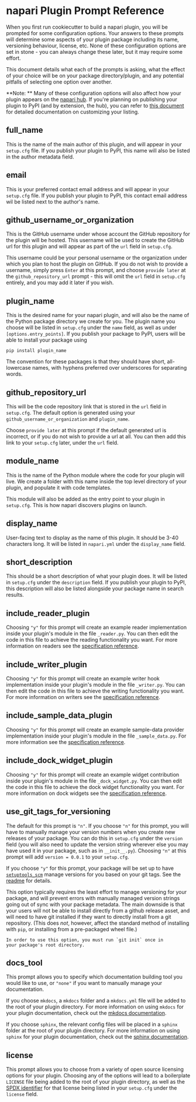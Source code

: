 # napari Plugin Prompt Reference

When you first run cookiecutter to build a napari plugin, you will be prompted
for some configuration options. Your answers to these prompts will determine
some aspects of your plugin package including its name, versioning behaviour,
license, etc. None of these configuration options are set in stone - you
can always change these later, but it may require some effort.

This document details what each of the prompts is asking, what the effect
of your choice will be on your package directory/plugin, and any potential
pitfalls of selecting one option over another.

**Note: ** Many of these configuration options will also affect how your plugin
appears on the [napari hub](https://www.napari-hub.org/). If you're planning
on publishing your plugin to PyPI (and by extension, the hub), you can refer
to [this document](https://github.com/chanzuckerberg/napari-hub/blob/main/docs/customizing-plugin-listing.md) for detailed documentation on customizing your listing.

## full_name

This is the name of the main author of this plugin, and will appear in your
`setup.cfg` file. If you publish your plugin to PyPI, this name will also be listed
in the author metadata field.

## email

This is your preferred contact email address and will appear in your `setup.cfg`
file. If you publish your plugin to PyPI, this contact email address wil be
listed next to the author's name.

## github_username_or_organization

This is the GitHub username under whose account the GitHub repository for the
plugin will be hosted. This username will be used to create the GitHub url
for this plugin and will appear as part of the `url` field in `setup.cfg`.

This username could be your personal username or the organization under which
you plan to host the plugin on GitHub. If you do not wish to provide a username,
simply press `Enter` at this prompt, and choose `provide later` at the
`github_repository_url` prompt - this will omit the `url` field in `setup.cfg`
entirely, and you may add it later if you wish.

## plugin_name

This is the desired name for your napari plugin, and will also be the name
of the Python package directory we create for you. The plugin name you choose
will be listed in `setup.cfg` under the `name` field, as well as under
`[options.entry_points]`. If you publish your package to PyPI, users will be able
to install your package using

```
pip install plugin_name
```

The convention for these packages is that they should have short, all-lowercase
names, with hyphens preferred over underscores for separating words.

## github_repository_url

This will be the code repository link that is stored in the `url` field in
`setup.cfg`. The default option is generated using your `github_username_or_organization` and `plugin_name`.

Choose `provide later` at this prompt if the default generated url is incorrect,
or if you do not wish to provide a url at all. You can then add this link to your
`setup.cfg` later, under the `url` field.

## module_name

This is the name of the Python module where the code for your plugin will live.
We create a folder with this name inside the top level directory of your plugin,
and populate it with code templates.

This module will also be added as the entry point to your plugin in `setup.cfg`.
This is how napari discovers plugins on launch.

## display_name

User-facing text to display as the name of this plugin. It should be 3-40
characters long. It will be listed in `napari.yml` under the `display_name`
field.

## short_description

This should be a short description of what your plugin does. It will be listed
in `setup.cfg` under the `description` field. If you publish your plugin to PyPI,
this description will also be listed alongside your package name in search results.

## include_reader_plugin

Choosing `"y"` for this prompt will create an example reader implementation
inside your plugin's module in the file `_reader.py`. You can then edit the code in this
file to achieve the reading functionality you want. For more information on
readers see the [specification reference][reader-spec].

## include_writer_plugin

Choosing `"y"` for this prompt will create an example writer hook
implementation inside your plugin's module in the file `_writer.py`. You can
then edit the code in this file to achieve the writing functionality you want.
For more information on writers see the [specification
reference][writer-spec].

## include_sample_data_plugin

Choosing `"y"` for this prompt will create an example sample-data provider
implementation inside your plugin's module in the file `_sample_data.py`.
For more information see the [specification reference][sample-data-spec].

## include_dock_widget_plugin

Choosing `"y"` for this prompt will create an example widget contribution
inside your plugin's module in the file `_dock_widget.py`. You can then edit
the code in this file to achieve the dock widget functionality you want. For
more information on dock widgets see the [specification
reference][widget-spec].

## use_git_tags_for_versioning

The default for this prompt is `"n"`. If you choose `"n"` for this prompt, you
will have to manually manage your version numbers when you create new releases
of your package. You can do this in `setup.cfg` under the `version` field (you
will also need to update the version string wherever else you may have used it
in your package, such as in `__init__.py`). Choosing `"n"` at this prompt will
add `version = 0.0.1` to your `setup.cfg`.

If you choose `"y"` for this prompt, your package will be set up to have
[`setuptools_scm`](https://github.com/pypa/setuptools_scm) manage versions for
you based on your git tags. See the
[readme](https://github.com/napari/cookiecutter-napari-plugin#automatic-deployment-and-version-management)
for details.

This option typically requires the least effort to manage versioning for your
package, and will prevent errors with manually managed version strings going out
of sync with your package metadata. The main downside is that your users will
not be able to install directly from a github release asset, and will need to
have git installed if they want to directly install from a git repository.
(This does _not_, however, affect the standard method of installing with `pip`, or
installing from a pre-packaged wheel file.)

```{note}
In order to use this option, you must run `git init` once in
your package's root directory.
```

## docs_tool

This prompt allows you to specify which documentation building tool
you would like to use, or `"none"` if you want to manually manage your documentation.

If you choose `mkdocs`, a `mkdocs` folder and a `mkdocs.yml` file will be added to
the root of your plugin directory. For more information on using `mkdocs` for your
plugin documentation, check out the [mkdocs documentation](https://www.mkdocs.org/).

If you choose `sphinx`, the relevant config files will be placed in a `sphinx` folder
at the root of your plugin directory. For more information on using `sphinx` for
your plugin documentation, check out the [sphinx documentation](https://www.sphinx-doc.org/).

## license

This prompt allows you to choose from a variety of open source licensing options
for your plugin. Choosing any of the options will lead to a boilerplate `LICENSE`
file being added to the root of your plugin directory, as well as the [SPDX identifier](https://spdx.org/licenses/)
for that license being listed in your `setup.cfg` under the `license` field.

[spec]: https://napari.org/plugins/stable/npe2_manifest_specification.html
[reader-spec]: https://napari.org/plugins/stable/npe2_manifest_specification.html#readers
[writer-spec]: https://napari.org/plugins/stable/npe2_manifest_specification.html#writers
[theme-spec]: https://napari.org/plugins/stable/npe2_manifest_specification.html#themes
[widget-spec]: https://napari.org/plugins/stable/npe2_manifest_specification.html#widgets-experimental
[sample-data-spec]: https://napari.org/plugins/stable/npe2_manifest_specification.html
[glob pattern]: https://en.wikipedia.org/wiki/Glob_(programming)
